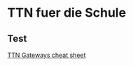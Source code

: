 ﻿# TTN fuer die Schule
## Test

[TTN Gateways cheat sheet](_materialien/cheat_sheet_Gateway_test.pdf)


